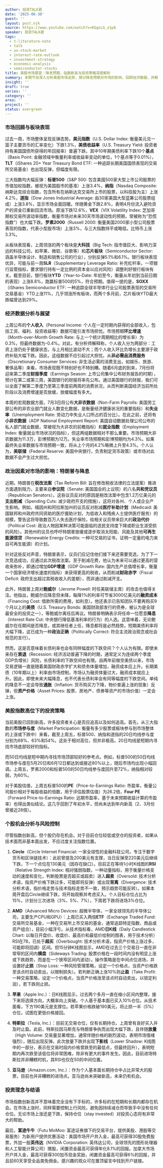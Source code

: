 ```yaml
---
author: 投资TALK君
date: '2025-06-30'
guest: ''
layout: post.njk
source: https://www.youtube.com/watch?v=KGgsLG_o1pA
speaker: 投资TALK君
tags:
  - t-literature-note
  - talk
  - us-stock-market
  - interest-rate-outlook
  - investment-strategy
  - economic-analysis
  - semiconductor-stocks
title: 美股市场展望：降息预期、指数新高与投资策略深度解析
summary: 本期节目深入分析美股市场走势，探讨降息预期对市场的影响，回顾经济数据，并解析特朗普对美联储的言论。同时，针对指数高位，提供个股投资策略与风险控制建议。
insight: ''
draft: true
series: ''
category: ''
area: ''
project: ''
status: evergreen
---
```

### 市场回顾与板块表现

过去一周，市场整体呈现反弹态势。**美元指数**（U.S. Dollar Index: 衡量美元兑一篮子主要货币的汇率变化）下跌1.3%，**美债收益率**（U.S. Treasury Yield: 投资者持有美国国债所获得的年回报率）普遍下跌，其中10年期美债利率下跌10个**基点**（Basis Point: 金融领域中衡量利率或收益率变动的单位，1个基点等于0.01%），**TLT**（iShares 20+ Year Treasury Bond ETF: 一种追踪长期美国国债表现的交易所交易基金）也出现反弹，但幅度有限。

三大指数均大幅反弹：**标普500**（S&P 500: 包含美国500家大型上市公司股票的市值加权指数，被视为美国股市的基准）上涨3.4%，**纳指**（Nasdaq Composite: 纳斯达克综合指数，包含所有在纳斯达克交易所上市的股票，以科技股为主）上涨4.2%，**道指**（Dow Jones Industrial Average: 由30家美国大型蓝筹公司股票组成）上涨3.8%，显示市场全面回暖。伴随黄金下跌2.8%，表明4月份流入避险资产的资金已重新回流市场。原油下跌12.6%，**VEX**（VIX Volatility Index: 芝加哥期权交易所波动率指数，衡量市场对未来30天市场波动性的预期，常被称为“恐慌指数”）也大幅下跌。**罗素2000**（Russell 2000: 衡量美国2000家小型公司股票表现的指数，代表小型股市场）上涨3%，与三大指数持平或略低。比特币上涨3.3%。

从板块表现看，上周领涨的两个板块是**大科技**（Big Tech: 指市值巨大、影响力深远的科技公司，如苹果、微软、谷歌等）和**芯片板块**（Semiconductor Sector: 涵盖半导体设计、制造和销售公司的行业），分别反弹5.1%和6.1%。银行板块表现优异，可能与前一周**SLR**（Supplementary Leverage Ratio: 补充杠杆率，一项银行监管指标，要求银行持有一定比例的资本金以应对风险）调整利好银行板块有关。截至目前，银行板块**YTD**（Year-to-Date: 年初至今，衡量从年初到当前日期的表现）上涨8.8%，跑赢标普500的5%，符合预期。值得一提的是，**SOXX**（iShares Semiconductor ETF: 一种追踪全球半导体行业公司股票表现的交易所交易基金）YTD上涨11%，几乎领涨所有板块，而两个多月前，芯片板块YTD最大跌幅曾达到29%。

### 经济数据分析与展望

上周公布的**个人收入**（Personal Income: 个人在一定时期内获得的全部收入，包括工资、福利、投资收益等）数据可能引发市场担忧。市场预期**环比增速**（Month-over-Month Growth Rate: 与上一个统计周期相比的增长率）为0.3%，但最终数据为-0.4%。对此，有分析师解释称，个人收入分为两部分：工资上涨仍处于健康状态，与上月相比波动不大；而个人收入环比负增长主要源于政府补贴大幅下跌。因此，这组数据不应引起过大担忧。从**非必需品消费服务**（Discretionary Consumer Services: 非生活必需的消费支出，如娱乐、旅游、奢侈品等）来看，市场表现既不特别好也不特别糟。随着6月底的到来，7月份将迎来第二季度**财报季度**（Earnings Season: 上市公司集中公布财务报告的时期），预计在第二或第三周，美国银行的财报将率先公布。通过美国银行的财报，我们可以全面了解第二季度乃至第三季度前两周的消费状况，从而判断美国经济当前所处阶段以及消费增速是否放缓，放缓幅度有多大。

本周的宏观数据方面，7月3日将公布**大非农数据**（Non-Farm Payrolls: 美国劳工部公布的非农业部门就业人数变化数据，是衡量经济健康状况的重要指标）和**失业率**（Unemployment Rate: 劳动力中失业人口所占的百分比）。在此之前，还将有**小非农数据**（ADP National Employment Report: 美国自动数据处理公司公布的私人部门就业数据，常被视为大非农的前瞻指标）和**就业指数**（Employment Index: 衡量就业市场状况的指标），但这两组数据相对不那么重要。市场预期大非农数据为11.3万，彭博预期为12万。失业率市场预期和彭博预期均为4.3%。如果最终失业率数据与市场预期一致，将从上个月的4.2%略微上升至4.3%。个人认为，**美联储**（Federal Reserve: 美国中央银行，负责制定货币政策）或市场对此数据不会产生过大担忧。

### 政治因素对市场的影响：特朗普与降息

近期，特朗普在**税改法案**（Tax Reform Bill: 旨在修改税收法律的立法提案）推进方面遇到阻力，主要来自**参议院**（Senate: 美国国会的上议院）的八名**共和党议员**（Republican Senators）。这些议员反对的原因是税改法案中包含1.2万亿美元的**支出削减**（Spending Cuts: 减少政府开支的措施），这将对各州、个人或企业产生影响。例如，缅因州和阿拉斯加州的议员反对削减**医疗补助计划**（Medicaid: 美国联邦和州政府共同资助的医疗援助计划，为低收入和残疾人士提供医疗服务）的规模，警告这将导致数百万人失去医疗保险，给相关议员带来巨大的**政治代价**（Political Cost: 政治人物因某种决策可能面临的选民支持度下降或职业生涯受损的风险）。其他州的议员也呼吁特朗普放缓或逐步取消太阳能、风能及其他**可再生能源信贷**（Renewable Energy Credits: 一种可交易的证书，证明一定量的电力来自可再生能源）的计划。

针对这些反对声音，特朗普表示，议员们应记住他们接下来还需要竞选，为了下一次竞选成功，应通过此次税改法案。至于削减花费，他认为未来可以通过更高的营收来弥补，即通过增加**GDP增速**（GDP Growth Rate: 国内生产总值增长率，衡量一个国家经济增长速度的指标）来获得更高的税收，从而削减**财政赤字**（Fiscal Deficit: 政府支出超过其税收收入的差额），而非通过削减开支。

此外，特朗普上周对**鲍威尔**（Jerome Powell: 时任美联储主席）的攻击也值得关注。他指出，鲍威尔应降息但未降，每降1%的利率可节省3000亿美元的**融资成本**（Financing Cost: 借款所需的费用，如利息）。他还表示已告知团队不要再购买9个月以上的**美债**（U.S. Treasury Bonds: 美国财政部发行的债券，被认为是全球最安全的投资之一），等鲍威尔离任后再议。特朗普明确表示将任命一位愿意**降息**（Interest Rate Cut: 中央银行降低基准利率的行为）的人选。这意味着，无论鲍威尔在任期间是否降息，或其继任者上任，降息都将是必然趋势。短期美债利率将大幅下降，这已成为一种**政治正确**（Politically Correct: 符合主流政治观念或社会规范的言行）。

然而，这是否意味着长债利率也会有同样幅度的下跌空间？个人认为有限。即使未来存在**衰退**（Recession: 经济活动普遍下降的时期，通常定义为连续两个季度GDP负增长）风险，长债利率的下跌空间也有限。自两年前做空美债以来，市场交易逻辑一直是随着美国财政赤字扩大和债务体量增加，融资成本应上升。长期美债（10年期以上）利率由市场控制，市场认为融资体量过大，融资成本就应上升。因此，即使未来大幅降息，也不代表长债利率会有同等幅度的下跌空间。单纯的降息不一定会导致**通胀**（Inflation: 货币购买力下降，物价普遍上涨的现象）反弹，但**资产价格**（Asset Prices: 股票、房地产、债券等资产的市场价值）一定会上涨。

### 美股指数高位下的投资策略

当前美股已回到新高，许多投资者关心是否应追高以及如何追高。首先，从三大指数的**市场参与度**（Market Participation: 衡量有多少股票或板块参与到市场整体的上涨或下跌中）来看，截至上周五，标普500、纳指和道指的20日均线参与度分别为68%、63%和54%。这处于相对高位，但并非极高。20日均线是短期内寻找市场底部较好的指标。

而50日均线是短中期内寻找市场顶部较好的参考点。例如，标普500的50日均线市场参与度在5月20日和6月12日都达到或接近80%以上，随后市场均出现小幅回调。上周五，罗素2000和标普500的50日均线参与度回升至72%，纳指相对较弱，为60%。

对于美股估值，上周五标普500的**PE**（Price-to-Earnings Ratio: 市盈率，衡量公司股价相对于每股收益的倍数，用于评估股票估值）为26.2倍，**Four PE**（Forward Price-to-Earnings Ratio: 远期市盈率，基于未来预期收益计算的市盈率）也得出类似结论。这几乎回到了年初水平，但尚未达到年内新高（2、3月份曾接近28倍）。

### 个股机会分析与风险控制

尽管指数创新高，但个股仍存在机会。对于目前仓位较低或空仓的投资者，如果从技术面而非基本面出发，不应过度关注指数位置。

1.  **Circle**（Circle Internet Financial: 一家全球性的金融科技公司，专注于数字货币和区块链技术）：此前曾提及200美元有支撑，当日反弹至220美元后继续下跌，下一个点位在130美元（因存在缺口）。目前正在等待1小时K线图的**RSI**（Relative Strength Index: 相对强弱指数，一种动量指标，用于衡量价格变动的速度和变化，判断股票是否超买或超卖）进入**超卖**（Oversold: 技术分析术语，指资产价格下跌过多，可能即将反弹）或出现**背离**（Divergence: 技术分析术语，指价格走势与技术指标走势不一致，预示趋势可能反转）。如果本周开盘后Circle继续下跌，将开始观察并考虑买入。个人目标仓位占比为15%，计划分三次进场（3%、5%、7%），下周若下跌将进场3%仓位。

2.  **AMD**（Advanced Micro Devices: 超微半导体，一家全球领先的半导体公司，主要生产CPU和GPU）：上周已买入两倍**ETF**（Exchange Traded Fund: 交易所交易基金，一种在交易所上市交易的基金，通常追踪特定指数、商品或资产组合），目前小幅浮亏。从技术指标看，AMD**日K线**（Daily Candlestick Chart: 以每日开盘价、收盘价、最高价和最低价绘制的图表，用于技术分析）RSI在78，已处于**超买**（Overbought: 技术分析术语，指资产价格上涨过多，可能即将回调）区间。但15分钟K线图显示，AMD在过去三个交易日一直在非常窄的区间内**横盘**（Sideways Trading: 股票价格在一段时间内没有明显上涨或下跌趋势，而是在一个狭窄区间内波动）。操作策略是在中间点位进场，并设置好**止损**（Stop Loss: 一种风险管理策略，设定一个价格点，当资产价格跌至该点时自动卖出，以限制损失）。若判断正确上涨10%则**止盈**（Take Profit: 一种交易策略，设定一个价格点，当资产价格涨至该点时自动卖出，以锁定利润），若下跌则止损。

3.  **苹果**（Apple Inc.）：日K线图显示，过去两个多月一直在缩小区间内整理，接下来将选择方向，大概率向上突破。个人基于基本面已买入10%仓位。从技术面看，下方190美元是支撑位。若苹果价格跌破190美元，将止损一半（5%）仓位，试图在更低价格接回。

4.  **特斯拉**（Tesla, Inc.）：目前无交易仓位，仅有长期持仓。上周曾有良好买入并及时止盈。此前，特斯拉因马斯克与特朗普争执而出现大幅下跌，且伴随**放量**（High Volume: 交易量显著增加，通常伴随价格的剧烈波动，表明市场情绪强烈），随后出现反弹。此次放量下跌并出现**下影线**（Lower Shadow: K线图中的一部分，表示在交易时段内价格曾跌至的最低点，但最终回升），表明短期内再次跌至该低位将非常困难，除非有更大的事件发生。因此，目前进场特斯拉并非糟糕时机，其RSI也仅在50的中间位置。

5.  **亚马逊**（Amazon.com, Inc.）：作为个人基本面长期持仓中占比非常大的股票，目前也并非糟糕的进场点。亚马逊尚未突破新高，未来仍有机会。

### 投资理念与结语

市场指数创新高并不意味着完全没有下手标的，许多标的在短期和长期内都存在机会。在市场上涨时，同样需要控制上行风险，避免因持续减仓而导致手中没有任何仓位。无论市场上涨还是下跌，保持仓位（stay invested）对投资心态将有非常大的帮助。

最后，**富途牛牛**（Futu MoMoo: 富途证券旗下的交易平台，提供美股、港股等交易服务）为新用户提供优惠活动：美国市场开户并入金，最高可获得30股免费股票，外加一股**英伟达**（NVIDIA Corporation: 英伟达公司，全球领先的图形处理器和人工智能计算公司）赠股，闲置资金最高可获得年化8.1%的回报。加拿大市场开户并入金，最高可获得300加币现金奖励，闲置资金最高可获得6%的回报，并且前60天享受全品类免佣金。感兴趣的观众可在置顶留言中找到开户链接。